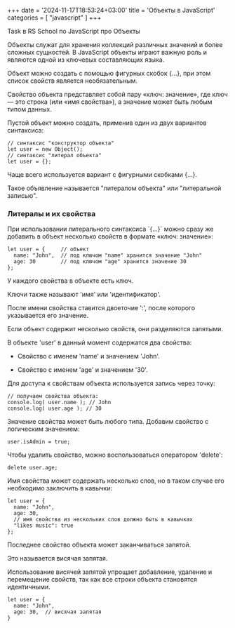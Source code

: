 +++
date = '2024-11-17T18:53:24+03:00'
title = 'Объекты в JavaScript'
categories = [ "javascript" ]
+++

<p>Task в RS School по JavaScript про Объекты</p>
            <p>
              Объекты служат для хранения коллекций различных значений и более сложных сущностей. В
              JavaScript объекты играют важную роль и являются одной из ключевых составляющих языка.
            </p>
            <p>
              Объект можно создать с помощью фигурных скобок {…}, при этом список свойств является
              необязательным.
            </p>
            <p>
              Свойство объекта представляет собой пару «ключ: значение», где ключ — это строка (или
              «имя свойства»), а значение может быть любым типом данных.
            </p>
            <p>Пустой объект можно создать, применив один из двух вариантов синтаксиса:</p>
            <pre><code>// синтаксис "конструктор объекта"   
let user = new Object();
// синтаксис "литерал объекта"
let user = {};</code></pre>
            <p>Чаще всего используется вариант с фигурными скобками {...}.</p>
            <p class="gray">
              Такое объявление называется "литералом объекта" или "литеральной записью".
            </p>
            <h3>Литералы и их свойства</h3>
            <p>
              При использовании литерального синтаксиса `{...}` можно сразу же добавить в объект
              несколько свойств в формате «ключ: значение»:
            </p>
            <pre><code class="language-javascript">let user = {     // объект
  name: "John",  // под ключом "name" хранится значение "John"  
  age: 30        // под ключом "age" хранится значение 30
};</code></pre>
            <p>У каждого свойства в объекте есть ключ.</p>
            <p class="gray">Ключи также называют 'имя' или 'идентификатор'.</p>
            <p>
              После имени свойства ставится двоеточие ':', после которого указывается его значение.
            </p>
            <p>Если объект содержит несколько свойств, они разделяются запятыми.</p>
            <p>В объекте 'user' в данный момент содержатся два свойства:</p>
            <ul>
              <li>
                <p>Свойство с именем 'name' и значением 'John'.</p>
              </li>
              <li>
                <p>Свойство с именем 'age' и значением '30'.</p>
              </li>
            </ul>
            <p>Для доступа к свойствам объекта используется запись через точку:</p>
            <pre><code class="language-javascript">// получаем свойства объекта:   
console.log( user.name ); // John
console.log( user.age ); // 30</code></pre>
            <p>
              Значение свойства может быть любого типа. Добавим свойство с логическим значением:
            </p>
            <pre><code>user.isAdmin = true;      </code></pre>
            <p>Чтобы удалить свойство, можно воспользоваться оператором 'delete':</p>
            <pre><code>delete user.age;       </code></pre>
            <p>
              Имя свойства может содержать несколько слов, но в таком случае его необходимо
              заключить в кавычки:
            </p>
            <pre><code>let user = {
  name: "John",
  age: 30,
  // имя свойства из нескольких слов должно быть в кавычках  
  "likes music": true
};</code></pre>
            <p>Последнее свойство объекта может заканчиваться запятой.</p>
            <p>Это называется висячая запятая.</p>
            <p>
              Использование висячей запятой упрощает добавление, удаление и перемещение свойств, так
              как все строки объекта становятся идентичными.
            </p>
            <pre><code class="language-javascript">let user = {
  name: "John",
  age: 30,  // висячая запятая
}</code></pre>

